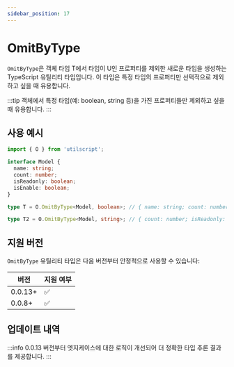 ```yaml
---
sidebar_position: 17
---
```


# OmitByType

`OmitByType`은 객체 타입 T에서 타입이 U인 프로퍼티를 제외한 새로운 타입을 생성하는 TypeScript 유틸리티 타입입니다. 이 타입은 특정 타입의 프로퍼티만 선택적으로 제외하고 싶을 때 유용합니다.

:::tip
객체에서 특정 타입(예: boolean, string 등)을 가진 프로퍼티들만 제외하고 싶을 때 유용합니다.
:::

## 사용 예시

```ts
import { O } from 'utilscript';

interface Model {
  name: string;
  count: number;
  isReadonly: boolean;
  isEnable: boolean;
}

type T = O.OmitByType<Model, boolean>; // { name: string; count: number }

type T2 = O.OmitByType<Model, string>; // { count: number; isReadonly: boolean; isEnable: boolean }
```

## 지원 버전

`OmitByType` 유틸리티 타입은 다음 버전부터 안정적으로 사용할 수 있습니다:

| 버전    | 지원 여부 |
| ------- | --------- |
| 0.0.13+ | ✅        |
| 0.0.8+  | ✅        |

## 업데이트 내역

:::info
0.0.13 버전부터 엣지케이스에 대한 로직이 개선되어 더 정확한 타입 추론 결과를 제공합니다.
:::

